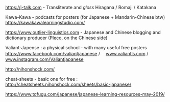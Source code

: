 

https://j-talk.com - Transliterate and _gloss_ Hiragana / Romaji / Katakana 


Kawa-Kawa - podcasts for posters (for Japanese + Mandarin-Chinese btw)
https://kawakawalearningstudio.com/


https://www.outlier-linguistics.com - Japanese and Chinese blogging and dictionary producer (Pleco, on the Chinese side)


Valiant-Japense : a physical school - with many useful free posters
https://www.facebook.com/valiantjapanese
 / 　www.valiantls.com / 
www.instagram.com/Valiantjapanese


http://nihonshock.com/

cheat-sheets - basic one for free : http://cheatsheets.nihonshock.com/sheets/basic-japanese/


https://www.tofugu.com/japanese/japanese-learning-resources-may-2019/



